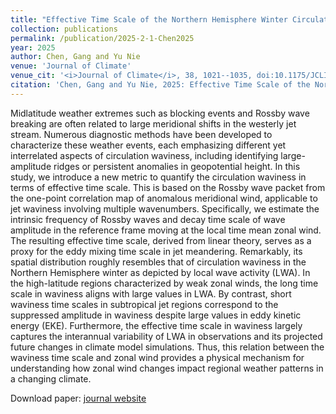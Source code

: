 ```yaml
---
title: "Effective Time Scale of the Northern Hemisphere Winter Circulation Waviness"
collection: publications
permalink: /publication/2025-2-1-Chen2025
year: 2025
author: Chen, Gang and Yu Nie
venue: 'Journal of Climate'
venue_cit: '<i>Journal of Climate</i>, 38, 1021--1035, doi:10.1175/JCLI-D-24-0236.1.'
citation: 'Chen, Gang and Yu Nie, 2025: Effective Time Scale of the Northern Hemisphere Winter Circulation Waviness, <i>Journal of Climate</i>, 38, 1021--1035, doi:10.1175/JCLI-D-24-0236.1.'
---
```

Midlatitude weather extremes such as blocking events and Rossby wave breaking are often related to large meridional shifts in the westerly jet stream. Numerous diagnostic methods have been developed to characterize these weather events, each emphasizing different yet interrelated aspects of circulation waviness, including identifying large-amplitude ridges or persistent anomalies in geopotential height. In this study, we introduce a new metric to quantify the circulation waviness in terms of effective time scale. This is based on the Rossby wave packet from the one-point correlation map of anomalous meridional wind, applicable to jet waviness involving multiple wavenumbers. Specifically, we estimate the intrinsic frequency of Rossby waves and decay time scale of wave amplitude in the reference frame moving at the local time mean zonal wind. The resulting effective time scale, derived from linear theory, serves as a proxy for the eddy mixing time scale in jet meandering. Remarkably, its spatial distribution roughly resembles that of circulation waviness in the Northern Hemisphere winter as depicted by local wave activity (LWA). In the high-latitude regions characterized by weak zonal winds, the long time scale in waviness aligns with large values in LWA. By contrast, short waviness time scales in subtropical jet regions correspond to the suppressed amplitude in waviness despite large values in eddy kinetic energy (EKE). Furthermore, the effective time scale in waviness largely captures the interannual variability of LWA in observations and its projected future changes in climate model simulations. Thus, this relation between the waviness time scale and zonal wind provides a physical mechanism for understanding how zonal wind changes impact regional weather patterns in a changing climate.

Download paper: [journal website](https://journals.ametsoc.org/view/journals/clim/38/4/JCLI-D-24-0236.1.xml)

